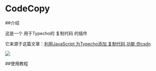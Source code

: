 # CodeCopy

##介绍

这是一个 用于Typecho的 复制代码 的插件

它来源于这篇文章：<a href="https://www.tuziang.com/combat/819.html">利用JavaScript 为Typecho添加 复制代码 功能 仿csdn</a>

<img src="https://www.tuziang.com/usr/uploads/2019/04/558354113.gif" />

##使用教程
